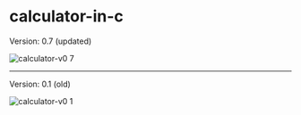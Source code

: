# calculator-in-c

Version: 0.7 (updated)

![calculator-v0 7](https://github.com/SpRxS/calculator-in-c/assets/101943553/2fb0922f-ae1c-4d5b-b940-a65fbbd50b01)

-----------------------------------------------------------------------------------------------------------------------

Version: 0.1 (old)

![calculator-v0 1](https://github.com/SpRxS/calculator-in-c/assets/101943553/c61be2b9-def4-412d-88ea-ab9910e467a5)
